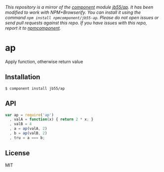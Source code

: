 *This repository is a mirror of the [component](http://component.io) module [jb55/ap](http://github.com/jb55/ap). It has been modified to work with NPM+Browserify. You can install it using the command `npm install npmcomponent/jb55-ap`. Please do not open issues or send pull requests against this repo. If you have issues with this repo, report it to [npmcomponent](https://github.com/airportyh/npmcomponent).*

# ap

  Apply function, otherwise return value

## Installation

    $ component install jb55/ap

## API

```javascript
var ap = require('ap')
  , valA = function(x) { return 2 * x; }
  , valB = 4
  , a = ap(valA, 2)
  , b = ap(valB, 2)
  , tru = a === b;
```

## License

  MIT
